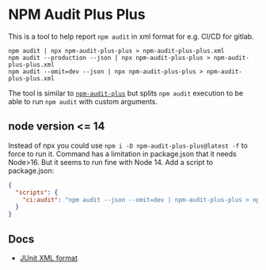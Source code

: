 # NPM Audit Plus Plus

This is a tool to help report `npm audit` in xml format for e.g. CI/CD for gitlab.

```
npm audit | npx npm-audit-plus-plus > npm-audit-plus-plus.xml
npm audit --production --json | npx npm-audit-plus-plus > npm-audit-plus-plus.xml
npm audit --omit=dev --json | npx npm-audit-plus-plus > npm-audit-plus-plus.xml
```

The tool is similar to [`npm-audit-plus`](https://github.com/freedomofpress/npm-audit-plus) but splits `npm audit` execution to be able to run `npm audit` with custom arguments.

## node version <= 14

Instead of npx you could use `npm i -D npm-audit-plus-plus@latest -f` to force to run it. Command has a limitation in package.json that it needs Node>16. But it seems to run fine with Node 14. Add a script to package.json:

```json
{
  "scripts": {
    "ci:audit": "npm audit --json --omit=dev | npm-audit-plus-plus > npm-audit.junit.xml"
  }
}
```

## Docs

- [JUnit XML format](https://www.ibm.com/docs/en/developer-for-zos/14.1?topic=formats-junit-xml-format)
